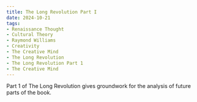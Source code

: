 ```yaml
---
title: The Long Revolution Part I
date: 2024-10-21
tags:
- Renaissance Thought
- Cultural Theory
- Raymond Williams
- Creativity
- The Creative Mind
- The Long Revolution
- The Long Revolution Part 1
- The Creative Mind
---
```

Part 1 of The Long Revolution gives groundwork for the analysis of future parts of the book.
